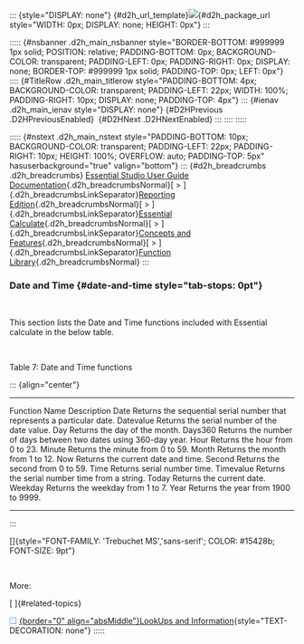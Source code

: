 ::: {style="DISPLAY: none"}
[](ms-xhelp:///?Id=d2h_url_template){#d2h_url_template}![](!package_url!){#d2h_package_url style="WIDTH: 0px; DISPLAY: none; HEIGHT: 0px"}
:::

::::: {#nsbanner .d2h_main_nsbanner style="BORDER-BOTTOM: #999999 1px solid; POSITION: relative; PADDING-BOTTOM: 0px; BACKGROUND-COLOR: transparent; PADDING-LEFT: 0px; PADDING-RIGHT: 0px; DISPLAY: none; BORDER-TOP: #999999 1px solid; PADDING-TOP: 0px; LEFT: 0px"}
:::: {#TitleRow .d2h_main_titlerow style="PADDING-BOTTOM: 4px; BACKGROUND-COLOR: transparent; PADDING-LEFT: 22px; WIDTH: 100%; PADDING-RIGHT: 10px; DISPLAY: none; PADDING-TOP: 4px"}
::: {#ienav .d2h_main_ienav style="DISPLAY: none"}
[](ms-xhelp:///?Id=9bd4367b-5a68-4b95-8e4c-1bdfbaa4d9a8){#D2HPrevious .D2HPreviousEnabled}  [](ms-xhelp:///?Id=dad39858-5abd-4b1f-b4ac-fc50225663af){#D2HNext .D2HNextEnabled}
:::
::::
:::::

::::: {#nstext .d2h_main_nstext style="PADDING-BOTTOM: 10px; BACKGROUND-COLOR: transparent; PADDING-LEFT: 22px; PADDING-RIGHT: 10px; HEIGHT: 100%; OVERFLOW: auto; PADDING-TOP: 5px" hasuserbackground="true" valign="bottom"}
::: {#d2h_breadcrumbs .d2h_breadcrumbs}
[Essential Studio User Guide Documentation](ms-xhelp:///?Id=12457748-09e3-4d74-a240-8e049cedf030){.d2h_breadcrumbsNormal}[ \> ]{.d2h_breadcrumbsLinkSeparator}[Reporting Edition](ms-xhelp:///?Id=027aa5b6-6676-4f93-ad23-c20e8c45792e){.d2h_breadcrumbsNormal}[ \> ]{.d2h_breadcrumbsLinkSeparator}[Essential Calculate](ms-xhelp:///?Id=2ea52c7f-a332-43bd-9ca7-2ea0898ff54e){.d2h_breadcrumbsNormal}[ \> ]{.d2h_breadcrumbsLinkSeparator}[Concepts and Features](ms-xhelp:///?Id=91222e44-d3ca-4392-8f0f-41bd2ae3dd3f){.d2h_breadcrumbsNormal}[ \> ]{.d2h_breadcrumbsLinkSeparator}[Function Library](ms-xhelp:///?Id=7f22dd56-cc2a-4a7f-bce3-060b1c950040){.d2h_breadcrumbsNormal}
:::

### Date and Time {#date-and-time style="tab-stops: 0pt"}

 

This section lists the Date and Time functions included with Essential calculate in the below table.

 

Table 7: Date and Time functions

::: {align="center"}
  --------------- -------------------------------------------------------------------------
  Function Name   Description
  Date            Returns the sequential serial number that represents a particular date.
  Datevalue       Returns the serial number of the date value.
  Day             Returns the day of the month.
  Days360         Returns the number of days between two dates using 360-day year.
  Hour            Returns the hour from 0 to 23.
  Minute          Returns the minute from 0 to 59.
  Month           Returns the month from 1 to 12.
  Now             Returns the current date and time.
  Second          Returns the second from 0 to 59.
  Time            Returns serial number time.
  Timevalue       Returns the serial number time from a string.
  Today           Returns the current date.
  Weekday         Returns the weekday from 1 to 7.
  Year            Returns the year from 1900 to 9999.
  --------------- -------------------------------------------------------------------------
:::

[]{style="FONT-FAMILY: 'Trebuchet MS','sans-serif'; COLOR: #15428b; FONT-SIZE: 9pt"} 

 

More:

[ ]{#related-topics}

[![](button.gif){border="0" align="absMiddle"}LookUps and Information](ms-xhelp:///?Id=1c02b0c1-381a-4912-8bbb-c675b9295ed7){style="TEXT-DECORATION: none"}
:::::
